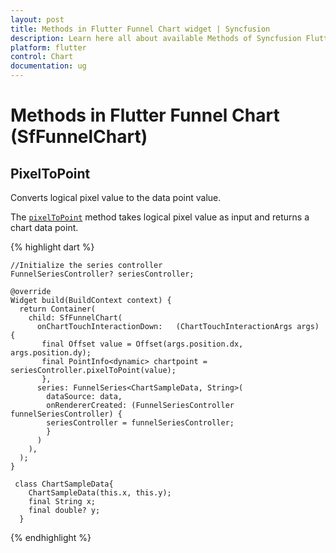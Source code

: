 ```yaml
---
layout: post
title: Methods in Flutter Funnel Chart widget | Syncfusion 
description: Learn here all about available Methods of Syncfusion Flutter Funnel Chart(SfFunnelChart) widget and more.
platform: flutter
control: Chart
documentation: ug
---
```


# Methods in Flutter Funnel Chart (SfFunnelChart)

## PixelToPoint 

Converts logical pixel value to the data point value.
 
The [`pixelToPoint`](~) method takes logical pixel value as input and returns a chart data point.
 

{% highlight dart %}

    //Initialize the series controller
    FunnelSeriesController? seriesController;

    @override
    Widget build(BuildContext context) {
      return Container(
        child: SfFunnelChart(
          onChartTouchInteractionDown:   (ChartTouchInteractionArgs args) {
           final Offset value = Offset(args.position.dx, args.position.dy);
           final PointInfo<dynamic> chartpoint = seriesController.pixelToPoint(value);
           }, 
          series: FunnelSeries<ChartSampleData, String>(
            dataSource: data,
            onRendererCreated: (FunnelSeriesController funnelSeriesController) {
            seriesController = funnelSeriesController;
            }
          )
        ),
      );
    }

     class ChartSampleData{
        ChartSampleData(this.x, this.y);
        final String x;
        final double? y;
      }


{% endhighlight %}

